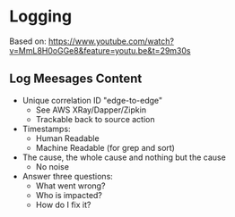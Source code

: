 # Logging

Based on:
https://www.youtube.com/watch?v=MmL8H0oGGe8&feature=youtu.be&t=29m30s

## Log Meesages Content
* Unique correlation ID "edge-to-edge" 
  * See AWS XRay/Dapper/Zipkin
  * Trackable back to source action
* Timestamps:
  * Human Readable
  * Machine Readable (for grep and sort)
* The cause, the whole cause and nothing but the cause
  * No noise
* Answer three questions:
  * What went wrong?
  * Who is impacted?
  * How do I fix it?

